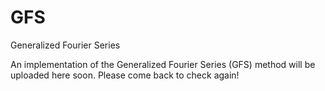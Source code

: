 # GFS
Generalized Fourier Series

An implementation of the Generalized Fourier Series (GFS) method will be uploaded here soon.
Please come back to check again!
